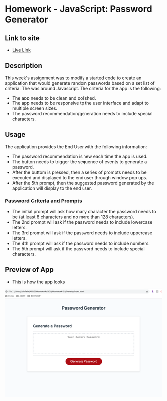 # Homework - JavaScript: Password Generator

## Link to site
* [Live Link](https://chronoslou.github.io/HW3/)

## Description

This week's assignment was to modify a started code to create an application that would generate random passwords based on a set list of criteria. The was around Javascript. The criteria for the app is the following:

* The app needs to be clean and polished.
* The app needs to be responsive tp the user interface and adapt to multiple screen sizes.
* The password recommendation/generation needs to include special characters. 

## Usage

The application provides the End User with the following information:

* The password recommendation is new each time the app is used.
* The button needs to trigger the sequence of events to generate a password.
* After the buttom is pressed, then a series of prompts needs to be executed and displayed to the end user through window pop ups. 
* After the 5th prompt, then the suggested password generated by the application will display to the end user. 

### Password Criteria and Prompts
* The initial prompt will ask how many character the password needs to be (at least 8 characters and no more than 128 characters).
* The 2nd prompt will ask if the password needs to include lowercase letters. 
* The 3rd prompt will ask if the password needs to include uppercase letters. 
* The 4th prompt will ask if the password needs to include numbers.
* The 5th prompt will ask if the password needs to include special characters. 

## Preview of App 

* This is how the app looks

![Screenshot](./Assets/Screen-Shot.png) 
